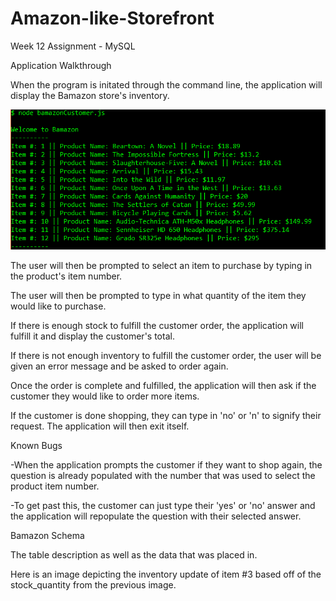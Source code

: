 # Amazon-like-Storefront
Week 12 Assignment - MySQL


Application Walkthrough

When the program is initated through the command line, the application will display the Bamazon store's inventory.

 ![Image One](screenshots/image1.png)

The user will then be prompted to select an item to purchase by typing in the product's item number.

 

The user will then be prompted to type in what quantity of the item they would like to purchase.

 

If there is enough stock to fulfill the customer order, the application will fulfill it and display the customer's total.

 

If there is not enough inventory to fulfill the customer order, the user will be given an error message and be asked to order again.

 

Once the order is complete and fulfilled, the application will then ask if the customer they would like to order more items.

 

If the customer is done shopping, they can type in 'no' or 'n' to signify their request. The application will then exit itself.

 

Known Bugs

-When the application prompts the customer if they want to shop again, the question is already populated with the number that was used to select the product item number.

-To get past this, the customer can just type their 'yes' or 'no' answer and the application will repopulate the question with their selected answer.

Bamazon Schema

The table description as well as the data that was placed in.

 

Here is an image depicting the inventory update of item #3 based off of the stock_quantity from the previous image.

 

